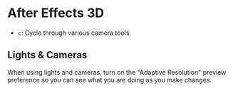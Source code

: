 # After Effects 3D

- `c`: Cycle through various camera tools

## Lights & Cameras

When using lights and cameras, turn on the "Adaptive Resolution" preview preference so you can see what you are doing as you make changes.